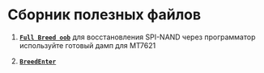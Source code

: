 # Сборник полезных файлов

1.  [**`Full Breed oob`**](/assets/files/Full_Breed_oob.zip) для восстановления SPI-NAND через программатор используйте готовый дамп для MT7621

2. [**`BreedEnter`**](/wiki/helpful/breedenter)
